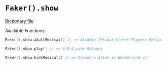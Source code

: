 # `Faker().show`

[Dictionary file](../core/src/main/resources/locales/en/show.yml)

Available Functions:  
```kotlin
Faker().show.adultMusical() // => Aladdin (Prince Street Players Version)

Faker().show.play() // => A Delicate Balance

Faker().show.kidsMusical() // => Disney's Alice in Wonderland JR.
```
